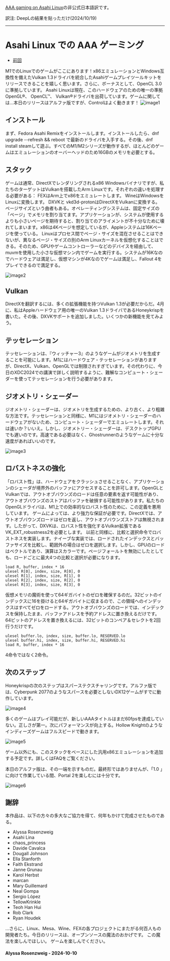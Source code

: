 [AAA gaming on Asahi Linux](https://asahilinux.org/2024/10/aaa-gaming-on-asahi-linux/)の非公式日本語訳です。

訳注: DeepLの結果を貼っただけ(2024/10/19)

---
# Asahi Linux での AAA ゲーミング

- [前回](https://github.com/asfdrwe/asahi-linux-translations/blob/main/PROGRESS202406.md)

M1でのLinuxでのゲームがここにあります！x86エミュレーションとWindows互換性を備えたVulkan 1.3ドライバを統合したAsahiゲームプレイツールキットをリリースできることを嬉しく思います。さらに、ボーナスとして、OpenCL 3.0に準拠しています。
Asahi Linuxは現在、このハードウェアのための唯一の準拠OpenGL®、 OpenCL™、 Vulkan®ドライバを出荷しています。ゲームに関しては...本日のリリースはアルファ版ですが、Controlはよく動きます！
![image1](https://asahilinux.org/img/blog/2024/10/Control-small.avif)

## インストール
まず、Fedora Asahi Remixをインストールします。インストールしたら、dnf upgrade --refresh && reboot で最新のドライバを入手する。その後、dnf install steamして遊ぶ。すべてのM1/M2シリーズが動作するが、ほとんどのゲームはエミュレーションのオーバーヘッドのため16GBのメモリを必要とする。

## スタック
ゲームは通常、DirectXでレンダリングされるx86 Windowsバイナリですが、私たちのターゲットはVulkanを搭載したArm Linuxです。それぞれの違いを処理する必要がある：
FEXはArm上でx86をエミュレートします。
WineはWindowsをLinuxに変換します。
DXVKと vkd3d-protonはDirectXをVulkanに変換する。
ページサイズという曲者もある。オペレーティングシステムは、固定サイズの「ページ」でメモリを割り当てます。アプリケーションが、システムが使用するよりも小さいページを期待すると、割り当てのアライメントが不十分なために壊れてしまいます。x86は4Kページを想定しているが、Appleシステムは16Kページを使っている。
Linuxはプロセス間でページ・サイズを混在させることはできないが、異なるページ・サイズの別のArm Linuxカーネルを仮想化することはできる。そのため、GPUやゲームコントローラーなどのデバイスを経由して、muvmを使用した小さな仮想マシン内でゲームを実行する。システムが16Kなのでハードウェアは満足し、仮想マシンが4Kなのでゲームは満足し、Fallout 4をプレイできるので満足する。

![image2](https://asahilinux.org/img/blog/2024/10/Fallout4-small.avif)

## Vulkan
DirectXを翻訳するには、多くの拡張機能を持つVulkan 1.3が必要だからだ。4月に、私はAppleハードウェア用の唯一のVulkan 1.3ドライバであるHoneykrispを書いた。その後、DXVKサポートを追加しました。いくつかの新機能を見てみよう。

## テッセレーション
テッセレーションは、『ウィッチャー3』のようなゲームがジオメトリを生成することを可能にします。M1にはハードウェア・テッセレーションがありますが、DirectX、Vulkan、OpenGLでは制限されすぎています。その代わりに、今日のXDC2024での講演で詳しく説明するように、難解なコンピュート・シェーダーを使ってテッセレーションを行う必要があります。

## ジオメトリ・シェーダー
ジオメトリ・シェーダーは、ジオメトリを生成するための、より古く、より粗雑な方法です。テッセレーションと同様に、M1にはジオメトリ・シェーダーのハードウェアがないため、コンピュート・シェーダーでエミュレートします。それは速いか？いいえ。しかし、ジオメトリー・シェーダーは、デスクトップGPUでも遅いのです。高速である必要はなく、Ghostrunnerのようなゲームに十分な速度があればいいのです。

![image3](https://asahilinux.org/2024/10/aaa-gaming-on-asahi-linux/)

## ロバストネスの強化
「ロバスト性」は、ハードウェアをクラッシュさせることなく、アプリケーションのシェーダが境界外のバッファにアクセスすることを許可します。OpenGLとVulkanでは、アウトオブバウンズのロードは任意の要素を返す可能性があり、アウトオブバウンズのストアはバッファを破損する可能性があります。私たちのOpenGLドライバは、M1上での効率的なロバスト性のために、この定義を悪用しています。
ゲームによっては、より強力な保証が必要です。DirectXでは、アウトオブバウンズロードはゼロを返し、アウトオブバウンズストアは無視されます。したがって、DXVKは、ロバスト性を強化するVulkan拡張であるVK_EXT_robustness2を必要とします。
以前と同様に、比較と選択命令でロバストネスを実装します。ナイーブな実装では、ロードされたインデックスとバッファサイズを比較し、範囲外の場合はゼロを選択します。しかし、GPUのロードはベクトルであり、演算はスカラーです。ページフォールトを無効にしたとしても、ロードごとに最大4つの比較と選択が必要になります。

```
load R, buffer, index * 16
ulesel R[0], index, size, R[0], 0
ulesel R[1], index, size, R[1], 0
ulesel R[2], index, size, R[2], 0
ulesel R[3], index, size, R[3], 0
```

仮想メモリの魔術を使って64ギガバイトのゼロを確保するのだ。32ビットのインデックスに16を掛けると64ギガバイトに収まるので、この領域へのインデックスはすべてゼロをロードする。アウトオブバウンズのロードでは、インデックスを保持したまま、バッファアドレスを予約アドレスに置き換えるだけです。64ビットのアドレスを置き換えるには、32ビットのコンペア＆セレクトを2回行うだけです。

```
ulesel buffer.lo, index, size, buffer.lo, RESERVED.lo
ulesel buffer.hi, index, size, buffer.hi, RESERVED.hi
load R, buffer, index * 16
```

4命令ではなく2命令。

## 次のステップ
Honeykrispの次のステップはスパーステクスチャリングです。アルファ版では、Cyberpunk 2077のようなスパースを必要としないDX12ゲームがすでに動作しています。

![image4](https://asahilinux.org/img/blog/2024/10/Cyberpunk2077-small.avif)


多くのゲームはプレイ可能だが、新しいAAAタイトルはまだ60fpsを達成していない。正しさが第一。次にパフォーマンスが向上する。Hollow Knightのようなインディーズゲームはフルスピードで動きます。

![image5](https://asahilinux.org/img/blog/2024/10/HollowKnight-small.avif)


ゲーム以外にも、このスタックをベースにした汎用x86エミュレーションを追加する予定です。詳しくはFAQをご覧ください。

本日のアルファ版は、その一端を示すものだ。最終形ではありませんが、「1.0 」に向けて作業している間、Portal 2を楽しむには十分です。

![image6](https://asahilinux.org/img/blog/2024/10/Portal2-small.avif)

## 謝辞
本作品は、以下の方々の多大なご協力を得て、何年もかけて完成させたものである。

- Alyssa Rosenzweig
- Asahi Lina
- chaos_princess
- Davide Cavalca
- Dougall Johnson
- Ella Stanforth
- Faith Ekstrand
- Janne Grunau
- Karol Herbst
- marcan
- Mary Guillemard
- Neal Gompa
- Sergio López
- TellowKrinkle
- Teoh Han Hui
- Rob Clark
- Ryan Houdek

...さらに、Linux、Mesa、Wine、FEXの各プロジェクトにまたがる何百人もの開発者たち。今日のリリースは、オープンソースの魔法のおかげです。
この魔法を楽しんでほしい。
ゲームを楽しんでください。

#### Alyssa Rosenzweig - 2024-10-10
